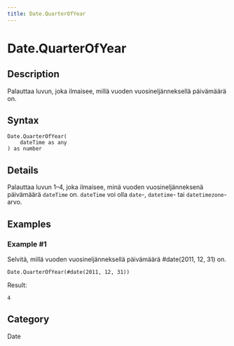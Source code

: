 ```yaml
---
title: Date.QuarterOfYear
---
```


# Date.QuarterOfYear


## Description

Palauttaa luvun, joka ilmaisee, millä vuoden vuosineljänneksellä päivämäärä on.


## Syntax

```powerquery
Date.QuarterOfYear(
    dateTime as any
) as number
```


## Details

Palauttaa luvun 1–4, joka ilmaisee, minä vuoden vuosineljänneksenä päivämäärä <code>dateTime</code> on. <code>dateTime</code> voi olla <code>date</code>-, <code>datetime</code>- tai <code>datetimezone</code>-arvo.


## Examples

### Example #1 
Selvitä, millä vuoden vuosineljänneksellä päivämäärä #date(2011, 12, 31) on.
```powerquery
Date.QuarterOfYear(#date(2011, 12, 31))
```

Result: 
```powerquery
4
```




## Category
Date
